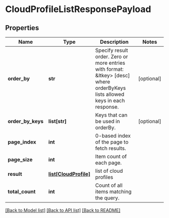 # CloudProfileListResponsePayload

## Properties
Name | Type | Description | Notes
------------ | ------------- | ------------- | -------------
**order_by** | **str** | Specify result order. Zero or more entries with format: &amp;ltkey&gt; [desc] where orderByKeys lists allowed keys in each response. | [optional] 
**order_by_keys** | **list[str]** | Keys that can be used in orderBy. | [optional] 
**page_index** | **int** | 0-based index of the page to fetch results. | 
**page_size** | **int** | Item count of each page. | 
**result** | [**list[CloudProfile]**](CloudProfile.md) | list of cloud profiles | 
**total_count** | **int** | Count of all items matching the query. | 

[[Back to Model list]](../README.md#documentation-for-models) [[Back to API list]](../README.md#documentation-for-api-endpoints) [[Back to README]](../README.md)

